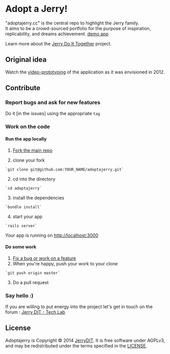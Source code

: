 Adopt a Jerry!
=============

"adoptajerry.cc" is the central repo to highlight the Jerry family.  
It aims to be a crowd-sourced portfolio for the purpose of inspiration,
replicability, and dreams achievement.
[demo app](http://staging-adoptajerry.herokuapp.com/)

Learn more about the [Jerry Do It Together](http://youandjerrycan.org) project.

Original idea
-------------

Watch the [video-prototyping](http://vimeo.com/46923757) of the application as
it was envisioned in 2012.

Contribute
----------
### Report bugs and ask for new features

Do it [in the issues] using the appropriate `tag`

### Work on the code

#### Run the app locally

  1. [Fork the main repo](https://github.com/JerryDIT/adoptajerry/fork)

  2. clone your fork

    `git clone git@github.com:YOUR_NAME/adoptajerry.git`

  2. cd into the directory

    `cd adoptajerry`

  3. install the dependencies

    `bundle install`

  4. start your app

    `rails server`

Your app is running on <http://localhost:3000>

#### Do some work
  
  1. [Fix a bug or work on a feature](https://github.com/JerryDIT/adoptajerry/issues)
  2. When you're happy, push your work to your clone
  
    `git push origin master`  

  3. Do a pull request
  

### Say hello :)

If you are willing to put energy into the project let's get in touch on the forum : [Jerry DIT - Tech Lab](https://groups.google.com/forum/#!forum/techlab-jerrydit)

License
-------

Adoptajerry is Copyright © 2014 [JerryDIT](http://youandjerrycan.org). It is free software under AGPLv3, and may be redistributed under the terms specified in the [LICENSE](https://github.com/JerryDIT/adoptajerry/blob/master/LICENSE).
